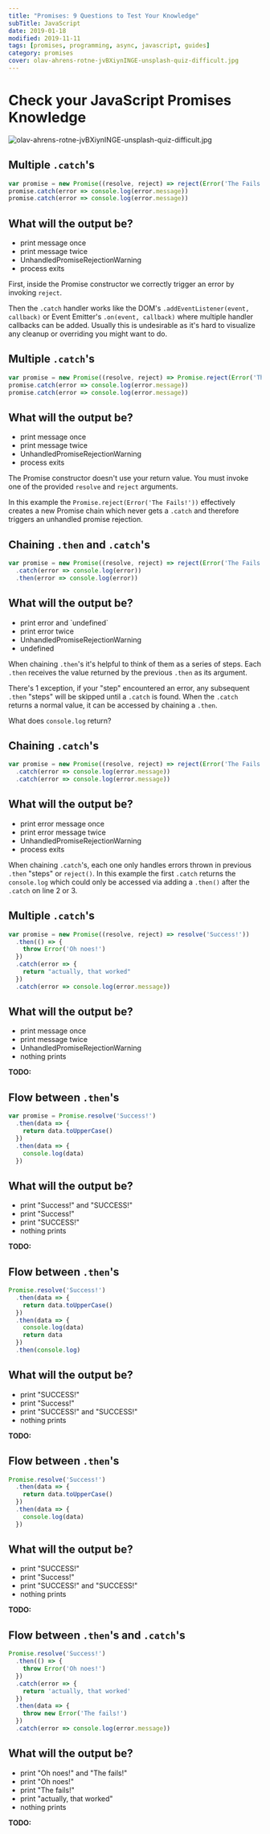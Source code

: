 ```yaml
---
title: "Promises: 9 Questions to Test Your Knowledge"
subTitle: JavaScript
date: 2019-01-18
modified: 2019-11-11
tags: [promises, programming, async, javascript, guides]
category: promises
cover: olav-ahrens-rotne-jvBXiynINGE-unsplash-quiz-difficult.jpg
---
```


# Check your JavaScript Promises Knowledge

![olav-ahrens-rotne-jvBXiynINGE-unsplash-quiz-difficult.jpg](olav-ahrens-rotne-jvBXiynINGE-unsplash-quiz-difficult.jpg)
<!-- QUIZ HTML HERE WILL BE AUTO-EXTRACTED BY
  `AutoLoader` COMPONENT HELPER CLASS  -->

<!-- #1 -->
<section class="challenge" group="Handling Errors">
  <div class="description">

# Multiple `.catch`'s

```js
var promise = new Promise((resolve, reject) => reject(Error('The Fails!')))
promise.catch(error => console.log(error.message))
promise.catch(error => console.log(error.message))
```

## What will the output be?

  </div>
  <ul class="options">
    <li>print message once</li>
    <li class="answer">print message twice</li>
    <li>UnhandledPromiseRejectionWarning</li>
    <li>process exits</li>
  </ul>
  <div class="explanation">

First, inside the Promise constructor we correctly trigger an error by invoking `reject`.

Then the `.catch` handler works like the DOM's `.addEventListener(event, callback)` or Event Emitter's `.on(event, callback)` where multiple handler callbacks can be added. Usually this is undesirable as it's hard to visualize any cleanup or overriding you might want to do.

  </div>
</section>


<!-- #2 -->
<section class="challenge" group="Handling Errors">
  <div class="description">

# Multiple `.catch`'s

```js
var promise = new Promise((resolve, reject) => Promise.reject(Error('The Fails!')))
promise.catch(error => console.log(error.message))
promise.catch(error => console.log(error.message))
```

## What will the output be?

  </div>
  <ul class="options">
    <li>print message once</li>
    <li>print message twice</li>
    <li class="answer">UnhandledPromiseRejectionWarning</li>
    <li>process exits</li>
  </ul>
  <div class="explanation">

The Promise constructor doesn't use your return value. You must invoke one of the provided `resolve` and `reject` arguments. 

In this example the `Promise.reject(Error('The Fails!'))` effectively creates a new Promise chain which never gets a `.catch` and therefore triggers an unhandled promise rejection.

  </div>
</section>

<!-- #3 -->
<section class="challenge" group="Handling Errors">
  <div class="description">

# Chaining `.then` and `.catch`'s

```js
var promise = new Promise((resolve, reject) => reject(Error('The Fails!')))
  .catch(error => console.log(error))
  .then(error => console.log(error))
```

## What will the output be?

  </div>
  <ul class="options">
    <li class="answer">print error and `undefined`</li>
    <li>print error twice</li>
    <li>UnhandledPromiseRejectionWarning</li>
    <li>undefined</li>
  </ul>
  <div class="explanation">

When chaining `.then`'s it's helpful to think of them as a series of steps. Each `.then` receives the value returned by the previous `.then` as its argument. 

There's 1 exception, if your "step" encountered an error, any subsequent `.then` "steps" will be skipped until a `.catch` is found. When the `.catch` returns a normal value, it can be accessed by chaining a `.then`. 

What does `console.log` return? 

  </div>
</section>

<!-- #4 -->
<section class="challenge" group="Handling Errors">
  <div class="description">

# Chaining `.catch`'s

```js
var promise = new Promise((resolve, reject) => reject(Error('The Fails!')))
  .catch(error => console.log(error.message))
  .catch(error => console.log(error.message))
```

## What will the output be?

  </div>
  <ul class="options">
    <li class="answer">print error message once</li>
    <li>print error message twice</li>
    <li>UnhandledPromiseRejectionWarning</li>
    <li>process exits</li>
  </ul>
  <div class="explanation">

When chaining `.catch`'s, each one only handles errors thrown in previous `.then` "steps" or `reject()`. In this example the first `.catch` returns the `console.log` which could only be accessed via adding a `.then()` after the `.catch` on line 2 or 3.

  </div>
</section>



<!-- #5 -->
<section class="challenge" group="Handling Errors">
  <div class="description">

# Multiple `.catch`'s

```js
var promise = new Promise((resolve, reject) => resolve('Success!'))
  .then(() => {
    throw Error('Oh noes!')
  })
  .catch(error => {
    return "actually, that worked"
  })
  .catch(error => console.log(error.message))
```

## What will the output be?

  </div>
  <ul class="options">
    <li>print message once</li>
    <li>print message twice</li> 
    <li>UnhandledPromiseRejectionWarning</li>
    <li class="answer">nothing prints</li>
  </ul>
  <div class="explanation">

**TODO:**

  </div>
</section>



<!-- #6 -->
<section class="challenge" group="Handling Errors">
  <div class="description">

# Flow between `.then`'s

```js
var promise = Promise.resolve('Success!')
  .then(data => {
    return data.toUpperCase()
  })
  .then(data => {
    console.log(data)
  })
```

## What will the output be?

  </div>
  <ul class="options">
    <li>print "Success!" and "SUCCESS!"</li>
    <li>print "Success!"</li>
    <li class="answer">print "SUCCESS!"</li>
    <li>nothing prints</li>
  </ul>
  <div class="explanation">

**TODO:**

  </div>
</section>



<!-- #7 -->
<section class="challenge" group="Handling Data">
  <div class="description">

# Flow between `.then`'s

```js
Promise.resolve('Success!')
  .then(data => {
    return data.toUpperCase()
  })
  .then(data => {
    console.log(data)
    return data
  })
  .then(console.log)
```

## What will the output be?

  </div>
  <ul class="options">
    <li>print "SUCCESS!"</li>
    <li>print "Success!"</li>
    <li class="answer">print "SUCCESS!" and "SUCCESS!"</li>
    <li>nothing prints</li>
  </ul>
  <div class="explanation">

**TODO:**

  </div>
</section>



<!-- #8 -->
<section class="challenge" group="Handling Data">
  <div class="description">

# Flow between `.then`'s

```js
Promise.resolve('Success!')
  .then(data => {
    return data.toUpperCase()
  })
  .then(data => {
    console.log(data)
  })
```

## What will the output be?

  </div>
  <ul class="options">
    <li class="answer">print "SUCCESS!"</li>
    <li>print "Success!"</li>
    <li>print "SUCCESS!" and "SUCCESS!"</li>
    <li>nothing prints</li>
  </ul>
  <div class="explanation">

**TODO:**

  </div>
</section>



<!-- #9 -->
<section class="challenge" group="Handling Data">
  <div class="description">

# Flow between `.then`'s and `.catch`'s

```js
Promise.resolve('Success!')
  .then(() => {
    throw Error('Oh noes!')
  })
  .catch(error => {
    return 'actually, that worked'
  })
  .then(data => {
    throw new Error('The fails!')
  })
  .catch(error => console.log(error.message))
```

## What will the output be?

  </div>
  <ul class="options">
    <li>print "Oh noes!" and "The fails!"</li>
    <li>print "Oh noes!"</li>
    <li class="answer">print "The fails!"</li>
    <li>print "actually, that worked"</li>
    <li>nothing prints</li>
  </ul>
  <div class="explanation">

**TODO:**

  </div>
</section>



